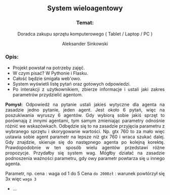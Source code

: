 <div align='center'>

## System wieloagentowy

### Temat:
Doradca zakupu sprzętu komputerowego ( Tablet / Laptop / PC )

Aleksander Sinkowski
</div>
<div align="justify">

### Opis:
* Projekt powstał na potrzeby zajęć.
* W czym pisać? W Pythonie i Flasku.
* Całość będzie śmigała web'owo.
* System wyświetli listę pytań oraz gotowych odpowiedzi. 
* Po interakcji z użytkownikiem, zbierze informacje i ustali jaki zakres parametrów przydzielić agentom.

__Pomysł:__ Odpowiedź na pytanie ustali jakieś wytyczne dla agenta na zasadzie jedno pytanie, jeden agent. Jest około 6 pytań, więc na poszukiwania wyruszy 6 agentów. Gdy wybiorą sobie jakiś sprzęt to porównają z innymi agentami, tym samym zmieniając parametry odnośnie różnić we wskazówkach. Odbędzie się to na zasadzie przyjęcia parametru z wybranego sprzętu i skorygowanie wartości. Np. gtx 760 to za mało więc ustawia sobie agent parametr na lepsze niż gtx 760 i wraca szukać dalej. Gdy znajdzie, skieruje się do następnego agenta po kolejną korektę. Prawdopodobnie w ten sposób wielu agentów przedstawi różne propozycje. Przydałby się system wag. Mógłby działać na zasadzie podnoszenia ważności parametru, gdy owy parametr powtarza się u innego agenta.

Parametr, np. cena : waga od 1 do 5
Cena `do 2000zł` : warunek powtórzył się 3x więc `waga 3`
* ...

</div>